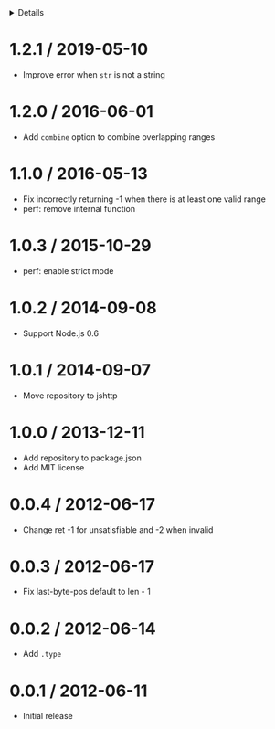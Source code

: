 <!-- START doctoc generated TOC please keep comment here to allow auto update -->
<!-- DON'T EDIT THIS SECTION, INSTEAD RE-RUN doctoc TO UPDATE -->
<details>
<summary>Details</summary>

- [1.2.1 / 2019-05-10](#121--2019-05-10)
- [1.2.0 / 2016-06-01](#120--2016-06-01)
- [1.1.0 / 2016-05-13](#110--2016-05-13)
- [1.0.3 / 2015-10-29](#103--2015-10-29)
- [1.0.2 / 2014-09-08](#102--2014-09-08)
- [1.0.1 / 2014-09-07](#101--2014-09-07)
- [1.0.0 / 2013-12-11](#100--2013-12-11)
- [0.0.4 / 2012-06-17](#004--2012-06-17)
- [0.0.3 / 2012-06-17](#003--2012-06-17)
- [0.0.2 / 2012-06-14](#002--2012-06-14)
- [0.0.1 / 2012-06-11](#001--2012-06-11)

</details>
<!-- END doctoc generated TOC please keep comment here to allow auto update -->

1.2.1 / 2019-05-10
==================

  * Improve error when `str` is not a string

1.2.0 / 2016-06-01
==================

  * Add `combine` option to combine overlapping ranges

1.1.0 / 2016-05-13
==================

  * Fix incorrectly returning -1 when there is at least one valid range
  * perf: remove internal function

1.0.3 / 2015-10-29
==================

  * perf: enable strict mode

1.0.2 / 2014-09-08
==================

  * Support Node.js 0.6

1.0.1 / 2014-09-07
==================

  * Move repository to jshttp

1.0.0 / 2013-12-11
==================

  * Add repository to package.json
  * Add MIT license

0.0.4 / 2012-06-17
==================

  * Change ret -1 for unsatisfiable and -2 when invalid

0.0.3 / 2012-06-17
==================

  * Fix last-byte-pos default to len - 1

0.0.2 / 2012-06-14
==================

  * Add `.type`

0.0.1 / 2012-06-11
==================

  * Initial release
